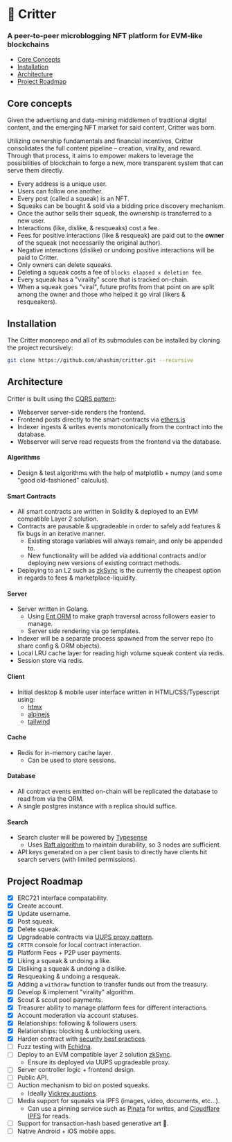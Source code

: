# 🦔 Critter

### A peer-to-peer microblogging NFT platform for EVM-like blockchains

- [Core Concepts](#core-concepts)
- [Installation](#installation)
- [Architecture](#architecture)
- [Project Roadmap](#project-roadmap)

## Core concepts

Given the advertising and data-mining middlemen of traditional digital content,
and the emerging NFT market for said content, Critter was born.

Utilizing ownership fundamentals and financial incentives, Critter consolidates
the full content pipeline – creation, virality, and reward. Through that
process, it aims to empower makers to leverage the possibilities of blockchain
to forge a new, more transparent system that can serve them directly.

- Every address is a unique user.
- Users can follow one another.
- Every post (called a squeak) is an NFT.
- Squeaks can be bought & sold via a bidding price discovery mechanism.
- Once the author sells their squeak, the ownership is transferred to a new
  user.
- Interactions (like, dislike, & resqueaks) cost a fee.
- Fees for positive interactions (like & resqueak) are paid out to the **owner**
  of the squeak (not necessarily the original author).
- Negative interactions (dislike) or undoing positive interactions will be paid
  to Critter.
- Only owners can delete squeaks.
- Deleting a squeak costs a fee of `blocks elapsed x deletion fee`.
- Every squeak has a "virality" score that is tracked on-chain.
- When a squeak goes "viral", future profits from that point on are split
  among the owner and those who helped it go viral (likers & resqueakers).

## Installation

The Critter monorepo and all of its submodules can be installed by cloning the
project recursively:

```zsh
git clone https://github.com/ahashim/critter.git --recursive
```

## Architecture

Critter is built using the
[CQRS pattern](https://martinfowler.com/bliki/CQRS.html):

- Webserver server-side renders the frontend.
- Frontend posts directly to the smart-contracts via
  [ethers.js](https://docs.ethers.io/v5/)
- Indexer ingests & writes events monotonically from the contract into the
  database.
- Webserver will serve read requests from the frontend via the database.

#### Algorithms

- Design & test algorithms with the help of matplotlib + numpy (and some "good
  old-fashioned" calculus).

#### Smart Contracts

- All smart contracts are written in Solidity & deployed to an EVM compatible
  Layer 2 solution.
- Contracts are pausable & upgradeable in order to safely add features & fix
  bugs in an iterative manner.
  - Existing storage variables will always remain, and only be appended to.
  - New functionality will be added via additional contracts and/or deploying
    new versions of existing contract methods.
- Deploying to an L2 such as [zkSync](https://portal.zksync.io/) is the
  currently the cheapest option in regards to fees & marketplace-liquidity.

#### Server

- Server written in Golang.
  - Using [Ent ORM](https://entgo.io/) to make graph traversal across followers
    easier to manage.
  - Server side rendering via go templates.
- Indexer will be a separate process spawned from the server repo (to share
  config & ORM objects).
- Local LRU cache layer for reading high volume squeak content via redis.
- Session store via redis.

#### Client

- Initial desktop & mobile user interface written in HTML/CSS/Typescript using:
  - [htmx](https://htmx.org/)
  - [alpinejs](https://alpinejs.dev/)
  - [tailwind](https://tailwindcss.com/)

#### Cache

- Redis for in-memory cache layer.
  - Can be used to store sessions.

#### Database

- All contract events emitted on-chain will be replicated the database to
  read from via the ORM.
- A single postgres instance with a replica should suffice.

#### Search

- Search cluster will be powered by [Typesense](https://typesense.org)
  - Uses [Raft algorithm](https://raft.github.io/) to maintain durability, so
    3 nodes are sufficient.
- API keys generated on a per client basis to directly have clients hit search
  servers (with limited permissions).

## Project Roadmap

- [x] ERC721 interface compatability.
- [x] Create account.
- [x] Update username.
- [x] Post squeak.
- [x] Delete squeak.
- [x] Upgradeable contracts via [UUPS proxy pattern](https://docs.openzeppelin.com/contracts/4.x/api/proxy#UUPSUpgradeable).
- [x] `CRTTR` console for local contract interaction.
- [x] Platform Fees + P2P user payments.
- [x] Liking a squeak & undoing a like.
- [x] Disliking a squeak & undoing a dislike.
- [x] Resqueaking & undoing a resqueak.
- [x] Adding a `withdraw` function to transfer funds out from the treasury.
- [x] Develop & implement "virality" algorithm.
- [x] Scout & scout pool payments.
- [x] Treasurer ability to manage platform fees for different interactions.
- [x] Account moderation via account statuses.
- [x] Relationships: following & followers users.
- [x] Relationships: blocking & unblocking users.
- [x] Harden contract with [security best practices](https://consensys.net/blog/developers/solidity-best-practices-for-smart-contract-security/).
- [ ] Fuzz testing with [Echidna](https://github.com/crytic/echidna).
- [ ] Deploy to an EVM compatible layer 2 solution [zkSync](https://portal.zksync.io/).
  - Ensure its deployed via UUPS upgradeable proxy.
- [ ] Server controller logic + frontend design.
- [ ] Public API.
- [ ] Auction mechanism to bid on posted squeaks.
  - Ideally [Vickrey auctions](https://github.com/JoWxW/Vickrey-Auction/blob/master/contracts/VickreyAuction.sol).
- [ ] Media support for squeaks via IPFS (images, video, documents,
      etc&hellip;).
  - Can use a pinning service such as [Pinata](https://www.pinata.cloud/) for
    writes, and [Cloudflare IPFS](https://cloudflare-ipfs.com/ipns/ipfs.io/)
    for reads.
- [ ] Support for transaction-hash based generative art 🎨.
- [ ] Native Android + iOS mobile apps.
